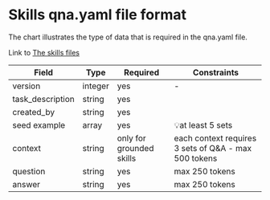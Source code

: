 # Skills qna.yaml file format

The chart illustrates the type of data that is required in the qna.yaml file. 


Link to [The skills files](https://docs.instructlab.ai/taxonomy/skills/file_structure/#__tabbed_4_1)

| Field | Type | Required | Constraints|
|------|-----|------|-----|
| version | integer | yes | - |
| task_description| string | yes |  |
| created_by| string | yes |   |
| seed example | array | yes | :bulb:at least 5 sets|
| context | string | only for grounded skills | each context requires 3 sets of Q&A - max 500 tokens|
| question | string | yes | max 250 tokens |
| answer | string | yes | max 250 tokens |
